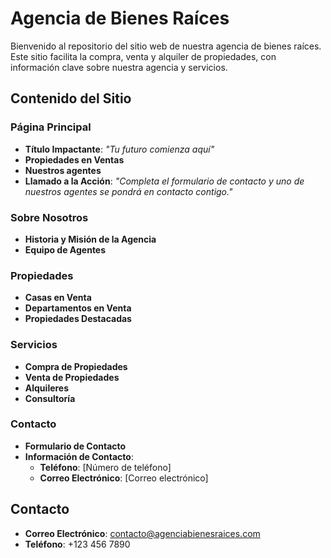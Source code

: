 # **Agencia de Bienes Raíces**

Bienvenido al repositorio del sitio web de nuestra agencia de bienes raíces. Este sitio facilita la compra, venta y alquiler de propiedades, con información clave sobre nuestra agencia y servicios.

## **Contenido del Sitio**

### **Página Principal**
- **Título Impactante**: *"Tu futuro comienza aquí"*
- **Propiedades en Ventas**
- **Nuestros agentes**
- **Llamado a la Acción**: *"Completa el formulario de contacto y uno de nuestros agentes se pondrá en contacto contigo."*

### **Sobre Nosotros**
- **Historia y Misión de la Agencia**
- **Equipo de Agentes**

### **Propiedades**
- **Casas en Venta**
- **Departamentos en Venta**
- **Propiedades Destacadas**

### **Servicios**
- **Compra de Propiedades**
- **Venta de Propiedades**
- **Alquileres**
- **Consultoría**

### **Contacto**
- **Formulario de Contacto**
- **Información de Contacto**:
  - **Teléfono**: [Número de teléfono]
  - **Correo Electrónico**: [Correo electrónico]

## **Contacto**

- **Correo Electrónico**: [contacto@agenciabienesraices.com](mailto:contacto@agenciabienesraices.com)
- **Teléfono**: +123 456 7890
